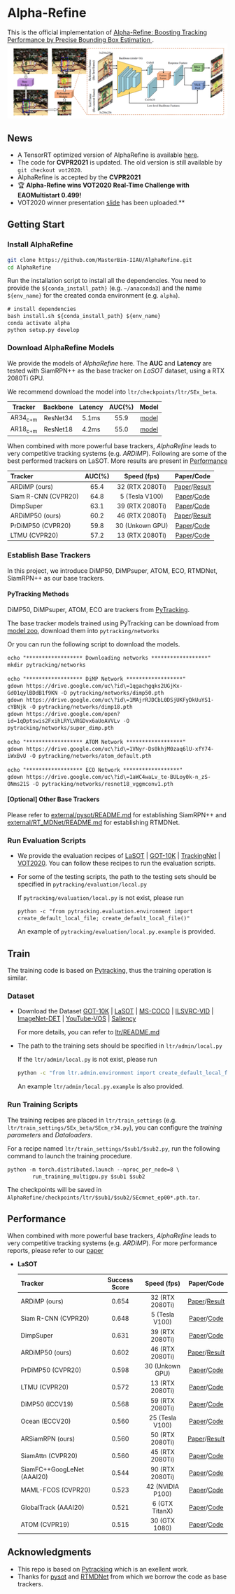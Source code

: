 # Alpha-Refine

This is the official implementation of [Alpha-Refine: Boosting Tracking Performance by Precise Bounding Box Estimation
](https://arxiv.org/abs/2012.06815).
![Architecture](doc/asset/AR-Architecture.png)

## News
- A TensorRT optimized version of AlphaRefine is available [here](https://github.com/ymzis69/AlphaRefine_TensorRT).
- The code for **CVPR2021** is updated. The old version is still available by `git checkout vot2020`. 
- AlphaRefine is accepted by the **CVPR2021**
- :trophy: **Alpha-Refine wins VOT2020 Real-Time Challenge with EAOMultistart 0.499!** 
- VOT2020 winner presentation [slide](VOT20-RT-Report.pdf) has been uploaded.**


## Getting Start

### Install AlphaRefine
  
```bash
git clone https://github.com/MasterBin-IIAU/AlphaRefine.git
cd AlphaRefine
```
Run the installation script to install all the dependencies. You need to provide the `${conda_install_path}`
(e.g. `~/anaconda3`) and the name `${env_name}` for the created conda environment (e.g. `alpha`).
```
# install dependencies
bash install.sh ${conda_install_path} ${env_name}
conda activate alpha
python setup.py develop
```  

### Download AlphaRefine Models
We provide the models of *AlphaRefine* here. The **AUC** and **Latency** are tested with SiamRPN++ as the base tracker
on *LaSOT* dataset, using a RTX 2080Ti GPU.

We recommend download the model into `ltr/checkpoints/ltr/SEx_beta`. 

| Tracker        | Backbone         | Latency     | AUC(%)   |  Model  |
|:--------------:|:----------------:|:-----------:|:-----------:|:----------------:|
| AR34<sub>c+m</sub> | ResNet34     |  5.1ms  |  55.9  |   [model](https://drive.google.com/file/d/1drLqNq4r9g4ZqGtOGuuLCmHJDh20Fu1m/view?usp=sharing)|
| AR18<sub>c+m</sub> | ResNet18     |  4.2ms  |  55.0  |   [model](https://drive.google.com/file/d/1ANf0KCvlFBbGQPpvT-3WNiy414ANkgLZ/view?usp=sharing)|

When combined with more powerful base trackers, 
*AlphaRefine* leads to very competitive tracking systems (e.g. *ARDiMP*). 
Following are some of the best performed trackers on LaSOT. 
More results are present in [Performance](#performance)

| Tracker                   | AUC(%)    | Speed (fps) | Paper/Code |
|:-----------               |:----------------:|:----------------:|:----------------:|
| ARDiMP (ours)             | 65.4  |  32 (RTX 2080Ti)  |   [Paper](https://arxiv.org/abs/2012.06815)/[Result](https://drive.google.com/file/d/1UNPwz7qP8SeBTxHF_Cw0JLmrN1jTqJJE/view?usp=sharing) |
| Siam R-CNN (CVPR20)       | 64.8  |  5 (Tesla V100)   |   [Paper](https://arxiv.org/pdf/1911.12836.pdf)/[Code](https://github.com/VisualComputingInstitute/SiamR-CNN) |
| DimpSuper                 | 63.1  |  39 (RTX 2080Ti)  |   [Paper](https://arxiv.org/pdf/2003.12565.pdf)/[Code](https://github.com/visionml/pytracking)  |
| ARDiMP50 (ours)           | 60.2  |  46 (RTX 2080Ti)  |   [Paper](https://arxiv.org/abs/2012.06815)/[Result](https://drive.google.com/file/d/1wJc_-1lCxeGlqEAKd1qER1x_4bWAhujv/view?usp=sharing)  |
| PrDiMP50 (CVPR20)         | 59.8  |  30 (Unkown GPU)  |   [Paper](https://arxiv.org/pdf/2003.12565.pdf)/[Code](https://github.com/visionml/pytracking)  |
| LTMU (CVPR20)             | 57.2  |  13 (RTX 2080Ti)  |   [Paper](https://arxiv.org/abs/2004.00305)/[Code](https://github.com/Daikenan/LTMU) |


### Establish Base Trackers
In this project, we introduce DiMP50, DiMPsuper, ATOM, ECO, RTMDNet, SiamRPN++ as our base trackers.

#### PyTracking Methods
DiMP50, DiMPsuper, ATOM, ECO are trackers from [PyTracking](pytracking).

The base tracker models trained using PyTracking can be download from [model zoo](https://github.com/visionml/pytracking/blob/master/MODEL_ZOO.md), download them into `pytracking/networks` 

Or you can run the following script to download the models.

```
echo "****************** Downloading networks ******************"
mkdir pytracking/networks

echo "****************** DiMP Network ******************"
gdown https://drive.google.com/uc\?id\=1qgachgqks2UGjKx-GdO1qylBDdB1f9KN -O pytracking/networks/dimp50.pth
gdown https://drive.google.com/uc\?id\=1MAjrRJDCbL0DSjUKFyDkUuYS1-cYBNjk -O pytracking/networks/dimp18.pth
gdown https://drive.google.com/open?id=1qDptswis2FxihLRYLVRGDvx6aUoAVVLv -O pytracking/networks/super_dimp.pth

echo "****************** ATOM Network ******************"
gdown https://drive.google.com/uc\?id\=1VNyr-Ds0khjM0zaq6lU-xfY74-iWxBvU -O pytracking/networks/atom_default.pth

echo "****************** ECO Network ******************"
gdown https://drive.google.com/uc\?id\=1aWC4waLv_te-BULoy0k-n_zS-ONms21S -O pytracking/networks/resnet18_vggmconv1.pth
```

#### [Optional] Other Base Trackers
Please refer to [external/pysot/README.md](external/pysot/README.md) for establishing SiamRPN++ and
[external/RT_MDNet/README.md](external/RT_MDNet/README.md) for establishing RTMDNet.


### Run Evaluation Scripts

* We provide the evaluation recipes of [LaSOT](doc/arena/LaSOT.md) | [GOT-10K](doc/arena/GOT-10K.md) | 
[TrackingNet](doc/arena/TrackingNet.md) | [VOT2020](doc/arena/VOT2020.md).
    You can follow these recipes to run the evaluation scripts.

* For some of the testing scripts, the path to the testing sets should be specified in `pytracking/evaluation/local.py`
    
    If `pytracking/evaluation/local.py` is not exist, please run
    ```
    python -c "from pytracking.evaluation.environment import create_default_local_file; create_default_local_file()"
    ```
    An example of `pytracking/evaluation/local.py.example` is provided.

## Train

The training code is based on [Pytracking](https://github.com/visionml/pytracking.git), thus the training operation is similar.

### Dataset

* Download the Dataset
    [GOT-10K](http://got-10k.aitestunion.com/downloads) |
    [LaSOT](http://vision.cs.stonybrook.edu/~lasot/download.html) |
    [MS-COCO](http://cocodataset.org/#home) |
    [ILSVRC-VID](http://image-net.org/challenges/LSVRC/2017/) |
    [ImageNet-DET](http://image-net.org/challenges/LSVRC/2017/) |
    [YouTube-VOS](https://youtube-vos.org) |
    [Saliency](https://drive.google.com/file/d/1bvaJwL8n3xFC9s13KZLTV102pZLo1IT1/view?usp=sharing)
    
    For more details, you can refer to [ltr/README.md](https://github.com/visionml/pytracking/tree/master/ltr#overview)
    

* The path to the training sets should be specified in `ltr/admin/local.py`
    
    If the `ltr/admin/local.py` is not exist, please run 
    ``` bash
    python -c "from ltr.admin.environment import create_default_local_file; create_default_local_file()"
    ```
    An example `ltr/admin/local.py.example` is also provided.
    

### Run Training Scripts

The training recipes are placed in `ltr/train_settings` (e.g. `ltr/train_settings/SEx_beta/SEcm_r34.py`), you can
configure the *training parameters* and *Dataloaders*. 

For a recipe named `ltr/train_settings/$sub1/$sub2.py`, run the following command to launch the training procedure.
```
python -m torch.distributed.launch --nproc_per_node=8 \
        run_training_multigpu.py $sub1 $sub2 
```
The checkpoints will be saved in `AlphaRefine/checkpoints/ltr/$sub1/$sub2/SEcmnet_ep00*.pth.tar`.


## Performance

When combined with more powerful base trackers, 
*AlphaRefine* leads to very competitive tracking systems (e.g. *ARDiMP*).
For more performance reports, please refer to our [paper](https://arxiv.org/abs/2012.06815)

* **LaSOT**

     | Tracker                   | Success Score    | Speed (fps) | Paper/Code |
     |:-----------               |:----------------:|:----------------:|:----------------:|
     | ARDiMP (ours)             | 0.654  |  32 (RTX 2080Ti)  |   [Paper](https://arxiv.org/abs/2012.06815)/[Result](https://drive.google.com/file/d/1UNPwz7qP8SeBTxHF_Cw0JLmrN1jTqJJE/view?usp=sharing) |
     | Siam R-CNN (CVPR20)       | 0.648  |  5 (Tesla V100)   |   [Paper](https://arxiv.org/pdf/1911.12836.pdf)/[Code](https://github.com/VisualComputingInstitute/SiamR-CNN) |
     | DimpSuper                 | 0.631  |  39 (RTX 2080Ti)  |   [Paper](https://arxiv.org/pdf/2003.12565.pdf)/[Code](https://github.com/visionml/pytracking)  |
     | ARDiMP50 (ours)           | 0.602  |  46 (RTX 2080Ti)  |   [Paper](https://arxiv.org/abs/2012.06815)/[Result](https://drive.google.com/file/d/1wJc_-1lCxeGlqEAKd1qER1x_4bWAhujv/view?usp=sharing)  |
     | PrDiMP50 (CVPR20)         | 0.598  |  30 (Unkown GPU)  |   [Paper](https://arxiv.org/pdf/2003.12565.pdf)/[Code](https://github.com/visionml/pytracking)  |
     | LTMU (CVPR20)             | 0.572  |  13 (RTX 2080Ti)  |   [Paper](https://arxiv.org/abs/2004.00305)/[Code](https://github.com/Daikenan/LTMU) |
     | DiMP50 (ICCV19)           | 0.568  |  59 (RTX 2080Ti)  |   [Paper](https://arxiv.org/pdf/1904.07220.pdf)/[Code](https://github.com/visionml/pytracking)  |
     | Ocean (ECCV20)            | 0.560  |  25 (Tesla V100)  |   [Paper](https://arxiv.org/abs/2006.10721)/[Code](https://github.com/researchmm/TracKit) |  
     | ARSiamRPN (ours)          | 0.560  |  50 (RTX 2080Ti)  |   [Paper](https://arxiv.org/abs/2012.06815)/[Result](https://drive.google.com/file/d/1u-ou43O_RU9oRFx1UKjzeYe6e-4qnMZZ/view?usp=sharing) |  
     | SiamAttn (CVPR20)         | 0.560  |  45 (RTX 2080Ti)  |   [Paper](https://arxiv.org/pdf/2004.06711.pdf)/[Code]() |
     | SiamFC++GoogLeNet (AAAI20)| 0.544  |  90 (RTX 2080Ti)  |   [Paper](https://arxiv.org/pdf/1911.06188.pdf)/[Code](https://github.com/MegviiDetection/video_analyst) |
     | MAML-FCOS (CVPR20)        | 0.523  |  42 (NVIDIA P100) |   [Paper](https://arxiv.org/pdf/2004.00830.pdf)/[Code]() |
     | GlobalTrack (AAAI20)      | 0.521  |  6 (GTX TitanX)   |   [Paper](https://arxiv.org/abs/1912.08531)/[Code](https://github.com/huanglianghua/GlobalTrack) |
     | ATOM (CVPR19)             | 0.515  |  30 (GTX 1080)    |   [Paper](https://arxiv.org/pdf/1811.07628.pdf)/[Code](https://github.com/visionml/pytracking)  |


## Acknowledgments
* This repo is based on [Pytracking](https://github.com/visionml/pytracking.git) which is an exellent work.
* Thanks for [pysot](https://github.com/STVIR/pysot) and [RTMDNet](https://github.com/IlchaeJung/RT-MDNet) from which
 we borrow the code as base trackers.

